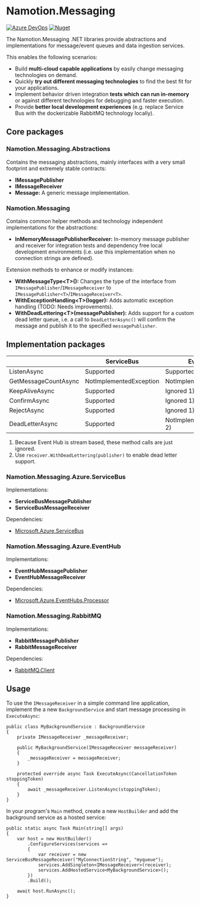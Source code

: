 # Namotion.Messaging

[![Azure DevOps](https://img.shields.io/azure-devops/build/rsuter/Namotion/19/master.svg)](https://rsuter.visualstudio.com/Namotion/_build?definitionId=19)
[![Nuget](https://img.shields.io/nuget/v/Namotion.Messaging.svg)](https://www.nuget.org/packages/Namotion.Messaging/)

The Namotion.Messaging .NET libraries provide abstractions and implementations for message/event queues and data ingestion services.

This enables the following scenarios: 

- Build **multi-cloud capable applications** by easily change messaging technologies on demand.
- Quickly **try out different messaging technologies** to find the best fit for your applications.
- Implement behavior driven integration **tests which can run in-memory** or against different technologies for debugging and faster execution. 
- Provide **better local development experiences** (e.g. replace Service Bus with the dockerizable RabbitMQ technology locally).

## Core packages

### Namotion.Messaging.Abstractions

Contains the messaging abstractions, mainly interfaces with a very small footprint and extremely stable contracts:

- **IMessagePublisher**
- **IMessageReceiver**
- **Message:** A generic message implementation.

### Namotion.Messaging

Contains common helper methods and technology independent implementations for the abstractions:

- **InMemoryMessagePublisherReceiver:** In-memory message publisher and receiver for integration tests and dependency free local development environments (i.e. use this implementation when no connection strings are defined).

Extension methods to enhance or modify instances: 

- **WithMessageType\<T>():** Changes the type of the interface from `IMessagePublisher`/`IMessageReceiver` to `IMessagePublisher<T>`/`IMessageReceiver<T>`.
- **WithExceptionHandling\<T>(logger):** Adds automatic exception handling (TODO: Needs improvements).
- **WithDeadLettering\<T>(messagePublisher):** Adds support for a custom dead letter queue, i.e. a call to `DeadLetterAsync()` will confirm the message and publish it to the specified `messagePublisher`.

## Implementation packages

|                      | ServiceBus              | EventHub                   | RabbitMQ                   |
|----------------------|-------------------------|----------------------------|----------------------------|
| ListenAsync          | Supported               | Supported                  | Supported                  |
| GetMessageCountAsync | NotImplementedException | NotImplementedException    | Supported                  |
| KeepAliveAsync       | Supported               | Ignored 1)                 | NotImplementedException    |
| ConfirmAsync         | Supported               | Ignored 1)                 | Supported                  |
| RejectAsync          | Supported               | Ignored 1)                 | Supported                  |
| DeadLetterAsync      | Supported               | NotImplementedException 2) | NotImplementedException 2) |

1) Because Event Hub is stream based, these method calls are just ignored.
2) Use `receiver.WithDeadLettering(publisher)` to enable dead letter support.

### Namotion.Messaging.Azure.ServiceBus

Implementations:

- **ServiceBusMessagePublisher**
- **ServiceBusMessageReceiver**

Dependencies: 

- [Microsoft.Azure.ServiceBus](https://www.nuget.org/packages/Microsoft.Azure.ServiceBus/)

### Namotion.Messaging.Azure.EventHub

Implementations:

- **EventHubMessagePublisher**
- **EventHubMessageReceiver**

Dependencies: 

- [Microsoft.Azure.EventHubs.Processor](https://www.nuget.org/packages/Microsoft.Azure.EventHubs.Processor/)

### Namotion.Messaging.RabbitMQ

Implementations:

- **RabbitMessagePublisher**
- **RabbitMessageReceiver**

Dependencies: 

- [RabbitMQ.Client](https://www.nuget.org/packages/RabbitMQ.Client)

## Usage

To use the `IMessageReceiver` in a simple command line application, implement the a new `BackgroundService` and start message processing in `ExecuteAsync`:

```CSharp
public class MyBackgroundService : BackgroundService
{
    private IMessageReceiver _messageReceiver;

    public MyBackgroundService(IMessageReceiver messageReceiver)
    {
        _messageReceiver = messageReceiver;
    }

    protected override async Task ExecuteAsync(CancellationToken stoppingToken)
    {
        await _messageReceiver.ListenAsync(stoppingToken);
    }
}
```

In your program's `Main` method, create a new `HostBuilder` and add the background service as a hosted service:

```CSharp
public static async Task Main(string[] args)
{
    var host = new HostBuilder()
        .ConfigureServices(services => 
        {
            var receiver = new ServiceBusMessageReceiver("MyConnectionString", "myqueue");
            services.AddSingleton<IMessageReceiver>(receiver);
            services.AddHostedService<MyBackgroundService>();
        })
        .Build();

    await host.RunAsync();
}
```
